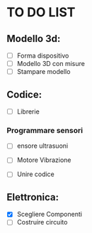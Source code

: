 # TO DO LIST
## Modello 3d:
-[ ] Forma dispositivo	
-[ ] Modello 3D con misure
-[ ] Stampare modello	

## Codice:	
-[ ] Librerie

### Programmare sensori	
-[ ] ensore ultrasuoni
-[ ] Motore Vibrazione

-[ ] Unire codice	

## Elettronica:	
-[X] Scegliere Componenti
-[ ] Costruire circuito
